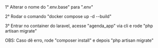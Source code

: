 <p>1° Alterar o nome do ".env.base" para ".env"</p>
<p>2° Rodar o comando "docker compose up -d --build"</p>
<p>3° Entrar no container do laravel, acesse "agenda_app" via cli e rode "php artisan migrate"</p>
<p>OBS: Caso dê erro, rode "composer install" e depois "php artisan migrate"</p>
